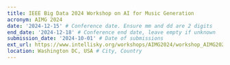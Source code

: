 ```yaml
---
title: IEEE Big Data 2024 Workshop on AI for Music Generation
acronym: AIMG 2024
date: '2024-12-15' # Conference date. Ensure mm and dd are 2 digits
end_date: '2024-12-18' # Conference end date, leave empty if unknown
submission_date: '2024-10-01' # Date of submissions
ext_url: https://www.intellisky.org/workshops/AIMG2024/workshop_AIMG2024.html # External URL to conference website
location: Washington DC, USA # City, Country
---
```

